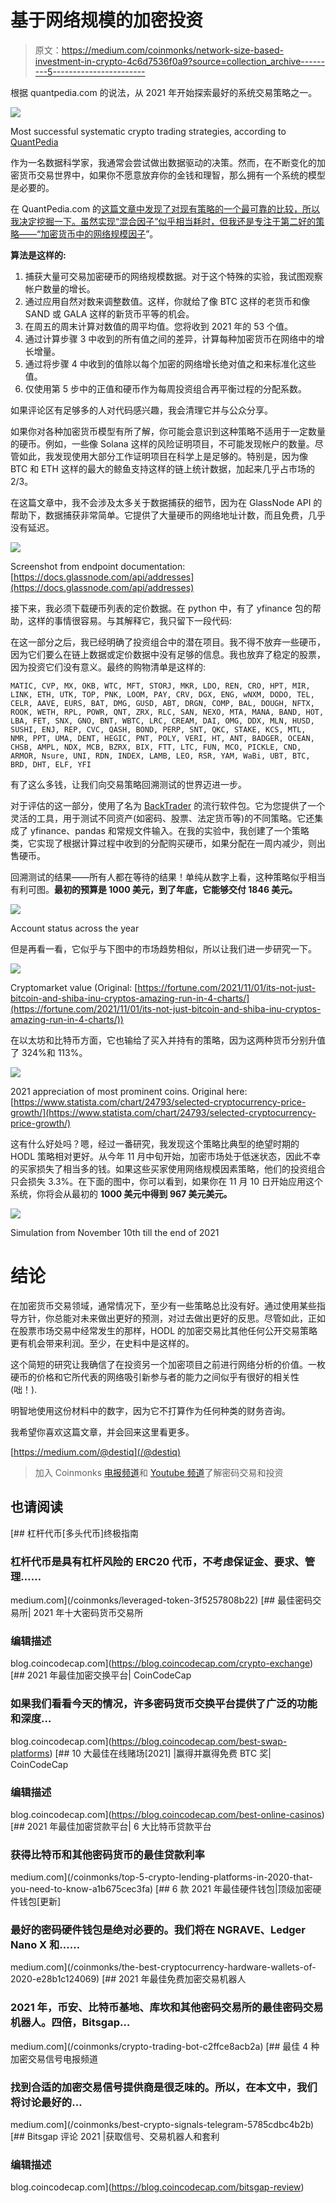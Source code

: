 # 基于网络规模的加密投资

> 原文：<https://medium.com/coinmonks/network-size-based-investment-in-crypto-4c6d7536f0a9?source=collection_archive---------5----------------------->

根据 quantpedia.com 的说法，从 2021 年开始探索最好的系统交易策略之一。

![](img/bcb5efd709d940c1224b23f2fb85422f.png)

Most successful systematic crypto trading strategies, according to [QuantPedia](https://quantpedia.com/analysis-of-systematic-crypto-trading-strategies-in-2021/)

作为一名数据科学家，我通常会尝试做出数据驱动的决策。然而，在不断变化的加密货币交易世界中，如果你不愿意放弃你的金钱和理智，那么拥有一个系统的模型是必要的。

在 QuantPedia.com 的[这篇文章中发现了对现有策略的一个最可靠的比较，所以我决定挖掘一下。虽然实现“混合因子”似乎相当耗时，但我还是专注于第二好的策略——“加密货币中的](https://quantpedia.com/analysis-of-systematic-crypto-trading-strategies-in-2021/)[网络规模因子](https://quantpedia.com/strategies/network-size-factor-in-cryptocurrencies/)”。

**算法是这样的:**

1.  捕获大量可交易加密硬币的网络规模数据。对于这个特殊的实验，我试图观察帐户数量的增长。
2.  通过应用自然对数来调整数值。这样，你就给了像 BTC 这样的老货币和像 SAND 或 GALA 这样的新货币平等的机会。
3.  在周五的周末计算对数值的周平均值。您将收到 2021 年的 53 个值。
4.  通过计算步骤 3 中收到的所有值之间的差异，计算每种加密货币在网络中的增长增量。
5.  通过将步骤 4 中收到的值除以每个加密的网络增长绝对值之和来标准化这些值。
6.  仅使用第 5 步中的正值和硬币作为每周投资组合再平衡过程的分配系数。

如果评论区有足够多的人对代码感兴趣，我会清理它并与公众分享。

如果你对各种加密货币模型有所了解，你可能会意识到这种策略不适用于一定数量的硬币。例如，一些像 Solana 这样的风险证明项目，不可能发现帐户的数量。尽管如此，我发现使用大部分工作证明项目在科学上是足够的。特别是，因为像 BTC 和 ETH 这样的最大的鲸鱼支持这样的链上统计数据，加起来几乎占市场的 2/3。

在这篇文章中，我不会涉及太多关于数据捕获的细节，因为在 GlassNode API 的帮助下，数据捕获非常简单。它提供了大量硬币的网络地址计数，而且免费，几乎没有延迟。

![](img/41801ba275187605871b99c0e3064945.png)

Screenshot from endpoint documentation: [https://docs.glassnode.com/api/addresses](https://docs.glassnode.com/api/addresses)

接下来，我必须下载硬币列表的定价数据。在 python 中，有了 yfinance 包的帮助，这样的事情很容易。与其解释它，我只留下一段代码:

在这一部分之后，我已经明确了投资组合中的潜在项目。我不得不放弃一些硬币，因为它们要么在链上数据或定价数据中没有足够的信息。我也放弃了稳定的股票，因为投资它们没有意义。最终的购物清单是这样的:

```
MATIC, CVP, MX, OKB, WTC, MFT, STORJ, MKR, LDO, REN, CRO, HPT, MIR, LINK, ETH, UTK, TOP, PNK, LOOM, PAY, CRV, DGX, ENG, wNXM, DODO, TEL, CELR, AAVE, EURS, BAT, DMG, GUSD, ABT, DRGN, COMP, BAL, DOUGH, NFTX, ROOK, WETH, RPL, POWR, QNT, ZRX, RLC, SAN, NEXO, MTA, MANA, BAND, HOT, LBA, FET, SNX, GNO, BNT, WBTC, LRC, CREAM, DAI, OMG, DDX, MLN, HUSD, SUSHI, ENJ, REP, CVC, QASH, BOND, PERP, SNT, QKC, STAKE, KCS, MTL, NMR, PPT, UMA, DENT, HEGIC, PNT, POLY, VERI, HT, ANT, BADGER, OCEAN, CHSB, AMPL, NDX, MCB, BZRX, BIX, FTT, LTC, FUN, MCO, PICKLE, CND, ARMOR, Nsure, UNI, RDN, INDEX, LAMB, LEO, RSR, YAM, WaBi, UBT, BTC, BRD, DHT, ELF, YFI
```

有了这么多钱，让我们向交易策略回溯测试的世界迈进一步。

对于评估的这一部分，使用了名为 [BackTrader](https://pypi.org/project/backtrader/) 的流行软件包。它为您提供了一个灵活的工具，用于测试不同资产(如密码、股票、法定货币等)的不同策略。它还集成了 yfinance、pandas 和常规文件输入。在我的实验中，我创建了一个策略类，它实现了根据计算过程中收到的分配购买硬币，如果分配在一周内减少，则出售硬币。

回溯测试的结果——所有人都在等待的结果！单纯从数字上看，这种策略似乎相当有利可图。**最初的预算是 1000 美元，到了年底，它能够交付 1846 美元。**

![](img/3889af1584dc0769491916f96444ba83.png)

Account status across the year

但是再看一看，它似乎与下图中的市场趋势相似，所以让我们进一步研究一下。

![](img/948e39587ffa5b040b020524f201a4d3.png)

Cryptomarket value (Original: [https://fortune.com/2021/11/01/its-not-just-bitcoin-and-shiba-inu-cryptos-amazing-run-in-4-charts/](https://fortune.com/2021/11/01/its-not-just-bitcoin-and-shiba-inu-cryptos-amazing-run-in-4-charts/))

在以太坊和比特币方面，它也输给了买入并持有的策略，因为这两种货币分别升值了 324%和 113%。

![](img/99a50099e6605c742670135c9cd09829.png)

2021 appreciation of most prominent coins. Original here: [https://www.statista.com/chart/24793/selected-cryptocurrency-price-growth/](https://www.statista.com/chart/24793/selected-cryptocurrency-price-growth/)

这有什么好处吗？嗯，经过一番研究，我发现这个策略比典型的绝望时期的 HODL 策略相对更好。从今年 11 月中旬开始，加密市场处于低迷状态，因此不幸的买家损失了相当多的钱。如果这些买家使用网络规模因素策略，他们的投资组合只会损失 3.3%。在下面的图中，你可以看到，如果你在 11 月 10 日开始应用这个系统，你将会从最初的 **1000 美元中得到 **967 美元**美元。**

![](img/96976ff10e3ec92f184169e838bcd175.png)

Simulation from November 10th till the end of 2021

# 结论

在加密货币交易领域，通常情况下，至少有一些策略总比没有好。通过使用某些指导方针，你总能对未来做出更好的预测，对过去做出更好的反思。尽管如此，正如在股票市场交易中经常发生的那样，HODL 的加密交易比其他任何公开交易策略更有机会带来利润。至少，在史料中是这样的。

这个简短的研究让我确信了在投资另一个加密项目之前进行网络分析的价值。一枚硬币的价格和它所代表的网络吸引新参与者的能力之间似乎有很好的相关性(咄！).

明智地使用这份材料中的数字，因为它不打算作为任何种类的财务咨询。

我希望你喜欢这篇文章，并会回来这里看更多。

[https://medium.com/@destiq](/@destiq)

> 加入 Coinmonks [电报频道](https://t.me/coincodecap)和 [Youtube 频道](https://www.youtube.com/c/coinmonks/videos)了解密码交易和投资

## 也请阅读

[](/coinmonks/leveraged-token-3f5257808b22) [## 杠杆代币[多头代币]终极指南

### 杠杆代币是具有杠杆风险的 ERC20 代币，不考虑保证金、要求、管理……

medium.com](/coinmonks/leveraged-token-3f5257808b22) [](https://blog.coincodecap.com/crypto-exchange) [## 最佳密码交易所| 2021 年十大密码货币交易所

### 编辑描述

blog.coincodecap.com](https://blog.coincodecap.com/crypto-exchange) [](https://blog.coincodecap.com/best-swap-platforms) [## 2021 年最佳加密交换平台| CoinCodeCap

### 如果我们看看今天的情况，许多密码货币交换平台提供了广泛的功能和深度…

blog.coincodecap.com](https://blog.coincodecap.com/best-swap-platforms) [](https://blog.coincodecap.com/best-online-casinos) [## 10 大最佳在线赌场[2021] |赢得并赢得免费 BTC 奖| CoinCodeCap

### 编辑描述

blog.coincodecap.com](https://blog.coincodecap.com/best-online-casinos) [](/coinmonks/top-5-crypto-lending-platforms-in-2020-that-you-need-to-know-a1b675cec3fa) [## 2021 年最佳加密贷款平台| 6 大比特币贷款平台

### 获得比特币和其他密码货币的最佳贷款利率

medium.com](/coinmonks/top-5-crypto-lending-platforms-in-2020-that-you-need-to-know-a1b675cec3fa) [](/coinmonks/the-best-cryptocurrency-hardware-wallets-of-2020-e28b1c124069) [## 6 款 2021 年最佳硬件钱包|顶级加密硬件钱包[更新]

### 最好的密码硬件钱包是绝对必要的。我们将在 NGRAVE、Ledger Nano X 和……

medium.com](/coinmonks/the-best-cryptocurrency-hardware-wallets-of-2020-e28b1c124069) [](/coinmonks/crypto-trading-bot-c2ffce8acb2a) [## 2021 年最佳免费加密交易机器人

### 2021 年，币安、比特币基地、库坎和其他密码交易所的最佳密码交易机器人。四倍，Bitsgap…

medium.com](/coinmonks/crypto-trading-bot-c2ffce8acb2a) [](/coinmonks/best-crypto-signals-telegram-5785cdbc4b2b) [## 最佳 4 种加密交易信号电报频道

### 找到合适的加密交易信号提供商是很乏味的。所以，在本文中，我们将讨论最好的…

medium.com](/coinmonks/best-crypto-signals-telegram-5785cdbc4b2b) [](https://blog.coincodecap.com/bitsgap-review) [## Bitsgap 评论 2021 |获取信号、交易机器人和套利

### 编辑描述

blog.coincodecap.com](https://blog.coincodecap.com/bitsgap-review)